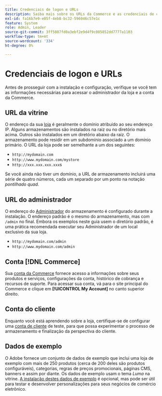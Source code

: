 ```yaml
---
title: Credenciais de logon e URLs
description: Saiba mais sobre os URLs da Commerce e as credenciais de conta usadas para obter acesso ao administrador e à loja.
exl-id: fa16b7e9-e05f-4eb8-bc32-596946c57e1c
feature: System
role: Admin, Leader
source-git-commit: 3ff5807fd0a3ebf2e9d4f9c085852dd7777a1103
workflow-type: tm+mt
source-wordcount: '334'
ht-degree: 0%

---
```


# Credenciais de logon e URLs

Antes de prosseguir com a instalação e configuração, verifique se você tem as informações necessárias para acessar o administrador da loja e a conta da Commerce.

## URL da vitrine

O endereço da sua [loja](storefront.md) é geralmente o domínio atribuído ao seu endereço IP. Alguns armazenamentos são instalados na raiz ou no diretório mais acima. Outros são instalados em um diretório abaixo da raiz. O armazenamento pode residir em um subdomínio associado a um domínio primário. O URL da loja pode ser semelhante a um dos seguintes:

- `http://mydomain.com`
- `http://www.mydomain.com/mystore`
- `http://xxx.xxx.xxx.xxx`s

Se você ainda não tiver um domínio, a URL de armazenamento incluirá uma série de quatro números, cada um separado por um ponto na notação _pontilhado quad_.

## URL do administrador

O endereço do [Administrador](admin.md) do armazenamento é configurado durante a instalação. O endereço padrão é o mesmo do armazenamento, mas com `/admin` no final. Embora os exemplos neste guia usem o diretório padrão, é uma prática recomendada executar seu Administrador de um local exclusivo da sua loja.

- `http://mydomain.com/admin`
- `http://www.mydomain.com/admin`

## Conta [!DNL Commerce]

Sua [conta da Commerce](commerce-account-create.md) fornece acesso a informações sobre seus produtos e serviços, configurações da conta, histórico de cobrança e recursos de suporte. Para acessar sua conta, vá para o site principal do Commerce e clique em **[!UICONTROL My Account]** no canto superior direito.

## Conta do cliente

Enquanto você está aprendendo sobre a loja, certifique-se de configurar uma [conta de cliente](../customers/account-dashboard.md) de teste, para que possa experimentar o processo de armazenamento e finalização da perspectiva do cliente.

## Dados de exemplo

O Adobe fornece um conjunto de dados de exemplo que inclui uma loja de exemplo com mais de 250 produtos (cerca de 200 deles são produtos configuráveis), categorias, regras de preços promocionais, páginas CMS, banners e assim por diante. Os dados de exemplo usam o tema _Luma_ na vitrine. [A instalação destes dados de exemplo](https://experienceleague.adobe.com/docs/commerce-operations/installation-guide/next-steps/sample-data/overview.html) é opcional, mas pode ser útil para testar e desenvolver personalizações para seus negócios de comércio eletrônico.
